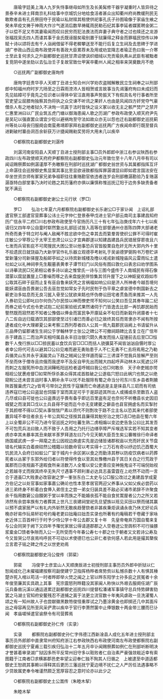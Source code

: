 <!-- { "loadSidebar": true } -->
　　唐瑜字廷美上海人九岁失恃事继母如所生及长美髯修干器宇凝重时人皆异待之景泰辛未进士拜南京礼科给事中京城饥分地给食活者甚众出知衢州府尚教缓刑民无敢欺者县有孔氏祭田夺于民瑜以私财赎其租使供祀事孔氏子孙图瑜像于家庙生飨之癸未旱疫文祷于神雨大作沴气遂消后数旱祷辄雨民勒石纪其事李延者媒匿聘金粥二子以偿不足又市其妻瑜闻而叹曰民穷而犯法畏法而弃妻子典守者之过也赎还之龙游张福戕吴氏四人而诿其事于金氏既诬服矣瑜别置于狱廉得之释金而罪福民惊传以神赋十诗以颂将去有千人诣阙借留不得老穉攀送至不能行后复立生祠及去思碑于学进湖广参政山西云南布政使并有善政大臣累荐未及用或劝宜降志者瑜正色曰我一介寒士至此复何求久之升副都御史巡抚甘肃诏使讽织细绒以充贡瑜执弗从武臣有被黜者复竞阴中遂坐劾以去弘治壬子复故官致仕甲寅卒衢州人闻之相率来哭奠数月不绝 

　　○巡抚两广副都御史唐珣传 

　　唐珣字廷贵华亭人天顺丁丑进士知合州兴学劝农盗贼解散民立生祠奉之以刑部郎中知福州府时岁亢旸至之日霖雨滂沛人皆相贺或言故事当先谒藩府珣曰未成妇而先见姑嫜可乎竟先之任识者以得体中官汪直用事声势振天下有假具名号行事者所至官吏望尘屈膝珣独察其伪将执之众交谏不听讯之果奸人也由是风闻四方奸党夺气豪僧杀人有之地者狱久不决珣一讯寘于法时皆快之设义冢以收无主之骸严焚尸之禁开仁惠里洲曰以广民业筑五虎门塘以御海患闽人歌之历湖广参政布政使入顺天府尹先是吴玘以强直罢众谓宜少贬以避祸珣至守法如故众亦无以怨也迁右副都御史巡抚蓟州等处以母丧归服阕会南蛮弗靖即家拜右副都御史巡抚两广方疾闻命即行既至督兵进剿破村寨嵒洞百余斩获万计捷闻赐勑奖劳将大用未几以疾卒 

　　○都察院右副都御史刘潺传 

　　刘潺河南安阳县人天顺丁丑进士授刑部主事□员外郎郎中浙江右参议陜西右参政四川左布政使顺天府府尹都察院右副都御史弘治元年致仕至十八年八月卒有司以闻诏赐祭葬如例潺谨厚不务皦察在刑部时巡抚湖广都御史翁世资与其属都指挥互讦　上命潺往会巡按御史焦显案其事比至显欲诬致都指挥罪潺谓显曰即如君言国法安在卒坐世资京师有冢家兄弟争祖职往往重赂勘官依违者连岁会刑部檄潺勘验乃复赂潺潺亟特白部堂事乃决时论韪之其历藩府亦俱以廉慎称惟巡抚辽阳于边务多缺责备者犹不满云 

　　○都察院右副都御史谢公士元行状（罗□） 

　　罗□ 
　　弘治七年夏六月都察院右副都御史长乐谢公□于家讣闻　上诏礼部遣官祭工部遣官营葬事公讳士元字仲仁登景泰甲戊进士官户部云南司主事建昌知府历广信永平二府□川右参政布政使至今官扬历凡三十有七年弘治庚戌年六十七以疾请归又四年卒公自童时崭然敻出礼部廷试皆入高等在部督通州仓首陈四弊大部诸老所奇而勇于特立时与阉人敌阉不胜忿欲中伤之幸其去而絷羣胥使织公罪不可得时崔庄敏公少宰荐公于太宰王忠肃公以公才宜典郡遂以知建昌建昌兵民错居穿窬夜且六七发而兵官影庇不可爬搜民大困公至以他事恐兵官皆股栗自危奸无所大郭内外十里不拾遗民日就饶益乃大新学官作礼乐器立观德亭考射礼于吴谕德梦弼购书万卷贮讲堂新藩分司新驿屋及船邮亭如之以待宾新城楼及橹以戒戎新城隍庙风云雷雨坛土遣社如之以礼神祠李先生觏墓表黄孝子谭节妇门以风俗有图曰敦化曰表忠曰劝学图系以诗摹流民□兄弟相讼者多诗以谕之惟曾氏一诗与三图今盛传于人南城民有得石像潜蒙以腐鼠置屋上□羣噪而啄之去来盘旋民佯惊集其邻升屋下之以神妪叟欢趋如市公取其石碎于庭而止复有巫自鲁来妖凭之言祸福如响公曰是济人所神者今越吾境何能妖谓巫由吾畏谢公吾去巫忽觉如常女子先时民刳于伪平章之虐宣德中荆国新去之蕲吏治多姑息而无良习嚚入骨至公犹欲来餂也怀伪劵讼田宅者贯鱼而来推其一人先入券初见公即叱曰尔何伪乃尔民惊以神而僚吏愕不知何以公笑曰吾见其券年踰二纪而券之纸今式也令吏试抱二纪前案验纸式果然诸伺于门皆逸去比部一再饥郡民始而謷然既而寂然若不知者公豫倡以俸金而富民争开廪延籴不旬日而新榖升闭廪者十七八二佐自远归载酒饮其邸部使至过引诸巳而善必归之故终其任而胥隶亦不闻有所按逮者成化中大理卿夏公来考察江西列荐者四人公其一焉九载郡民诣阙上书请留升从三品俸仍留郡诸生生祠公于学翰林学士张公之碑公不可撤祠踣碑比去复立在广信年杀于建昌三二而治声实相埒属县永丰旧治银穴閟久弗发而括人寇锺前去后至□□恒数千人曳行旅以□□掠民蓄以食饮兵官□□□而括人骁彍莫不闻皆汹汹自慑时厚公者幸公将代可去以避其□公曰见难而避无勇贻患于人不仁无勇不仁去将焉用之乃勒兵循灵山东并永乎溪踰灵山下趋之贼闻公至佯遁而留二三诱谍不觉我兵皆解严至则不垒而休于僧寺且炊俄而我逻卒不及反自甲先出而贼大四起呼声动林木以筅遮公环而刺之左服筅所中血流涧鞾柘阳巡检者遥呼贼曰我公也□何敢杀　天子命吏贼亦愕相视公犹褁疮督□如常所俘杀甚众得其戎首胜破之公遂临穴怒曰此祸穴也筑之以绝窥睨公还未尝言战时事入朝补永平以忧不赴服除有蜀之命当分司东川东乡县者荆腋陜首猨巢虎穴之y皆弯弓带剑之民性于寇攘而亡命逋逃是主是徕县凡三刧而有司依违养寇巳地公曰盗鼠也饲猫于室而其足可乎于是踪迹其所出人或捕或杀至数百人盗几尽或曰县可徙也公曰盗畏远乎畏有备乎即远百里盗有足也奈何不听檄县长史因旧城甓之而浚其□戊以土兵县得不徙而迄今亦无变建夔之僻县也县官拥虗名而实掣肘于其颜噤不得以□契从事惴惴尸素以须代不则剽攻于路不立主名以恐其来代者部使置异域不幸往者余五十年公具知之径按其县廉得其魁穷治之党□去□他县在蜀六年　上以全蜀非公不可乃进今官巡抚之时吐蕃生熟二虏相煽以变边吏告急公曰比其发吾不可包荒兵法曰致人而不致于人吾用之乃托行边缮亭障严斥堠选军实若不知其变者虏亦幸其未暴率其丑来献羊豕罗拜道左曰乃今见天朝大臣吾生矣公褰帷徐行命译者扬国威武虏一步一拜麾之去公因视边庾虗实先是边储皆诸郡税亩以充而奸民关节盘错名代输实白着庾硿然公稽籍以验数命官以考实得十三万石有奇以纾边饥己酉蜀大饥民流入会府日如蚁公广室于城内十余区粥以食之而勤涤其秽以防疫饮病者以药葬死者以丛冢于东郭外给归者以符使得传食以至其处豫檄州县于其日关白之行荒政于属郡而日夜规画不遑暇食所亲活数万人全蜀以安公吏善应变神施鬼设不可端倪始视之若越寻丈而揆其终卒无失尺寸遇事不顾利害必达具志虽雷霆在上屹然不动而一言合于道虽□大贱隶必改容谢之罗一峯张东白二太史与公□服公改过之勇建昌学成夏方伯记之以处官事如家事嘉公确论也性本至孝居官两迎父养事从父如父疾必尝药以进三弟终身不析着白食俸入弟侄主之尝一弟女归装具差不敌必买诸市弟辞不许聚食余千指用数窘公自餟粥于堂以率而族之不能婚丧孤不能自食贫鬻屋者公力之所又若沛然有余尝率族有力者葬其上世凡三丧建祠堂祀先旦望族以班见买田以祭而储其赢以预不虞家居严以有礼内外斩然无敢疾趋謦欬者非甚疾秉炬讽诵永夜乃休尤好论兵晚亦好易作玩易轩初号约庵老更曰拙庵曰拙吾实录也所著有约庵稿若干卷藏于家咏史近体三百首梓行于时予少侍公学十年公去郡又复十年　先皇帝奄弃万国自蜀来复与公会同哭于阙下又四年予罹忧家居公得请道郡郡之人空巷迓公至舆枳不可行操豚浆槖金□馈者争隙而入公一无所受而今年春公寿七十郡之仕于朝者又文若诗公寿及今又皆哭公尽哀焉呜呼民不可动以术使德巳也公非仁者欤何感人若此用是撮其槩俟立言君子铭之碑之传之以世吏劝焉 

　　○都察院副都御史冯公俊传（郭棐） 

　　郭棐 
　　冯俊字士彦宜山人天顺庚辰进士初授刑部主事历员外郎中折狱以仁恕闻成化己未擢福建按察司副使建宁卫指挥杨晔者席势赀以私憾杀数十人有惧其棰楚诈死入棺以苟活一时者晔即举火焚之闽之上官以晔东阳学士孙多庇之民冤者十余年俊至廉其实具疏上其事　宪宗震怒刑晔籍没其家闽人称快以外艰去服阕任湖广辰沅兵备凿沅溪以通运道累迁副都御史巡抚四川提督松潘诸军事镇守总兵恃势肆害劾罢之马湖士官知府安鳌残忍不道捕之寘于法更立流官数十年夷风虐政一旦洗濯蜀人颂之有一知州故人子也尝献徽黑数笏俊怪重厚试之乃墨涂黄金也即掷还几中其面斥出之毋容再见所至风采俨肃以疾卒于官行李萧然箧中止俸银数十两金带三腰而巳讣闻　孝庙嗟悼遣官谕祭令有司营葬焉 

　　○都察院右副都御史孙仁传（实录） 

　　实录 
　　都察院右副都御史孙仁字伟德江西新淦县人成化五年进士授刑部主事历员外郎郎中直隶常州府知府浙江右参政陜西右布政使河南左布政使都察院右副都御史巡抚宁夏甫三载引疾归弘治十二年五月卒讣闻赐祭葬如例仁在刑部听断明决才誉甚着审录湖广狱囚多所平反常州旧守多以赃败者仁自治素严豪强敛戢近幸有索图籍于江南者□求横甚郡邑吏率望尘迎奉仁独不狥其人归谮之　上被逮至中道适都御史王恕疏其事赖以得释其后更历三藩巡抚宁夏边境不扰仁之人严厉任法遇事略不少贷故属吏奉令唯谨然颇乏宽厚容忍之意时论亦以此少之 

　　○都察院右副都御史土公嵩传（朱睦木挈） 

　　朱睦木挈 
